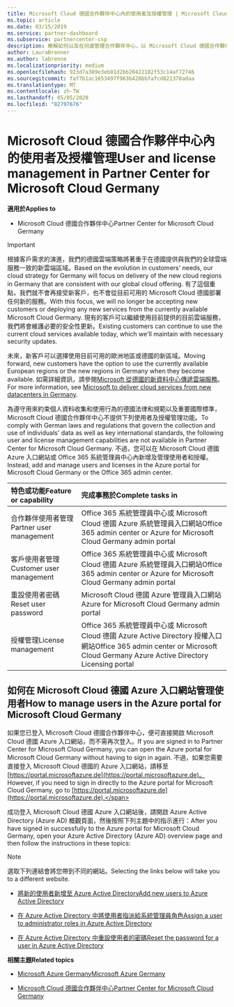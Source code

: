 ```yaml
---
title: Microsoft Cloud 德國合作夥伴中心內的使用者及授權管理 | Microsoft Cloud 德國合作夥伴中心
ms.topic: article
ms.date: 03/15/2019
ms.service: partner-dashboard
ms.subservice: partnercenter-csp
description: 瞭解如何以及在何處管理合作夥伴中心，以 Microsoft Cloud 德國合作夥伴、客戶和授權，以及密碼重設。
author: LauraBrenner
ms.author: labrenne
ms.localizationpriority: medium
ms.openlocfilehash: 923d7a389e3eb81d2bb20422182f53c14af72746
ms.sourcegitcommit: faf7b1ac1653497f963b428bbfafcd821378adaa
ms.translationtype: MT
ms.contentlocale: zh-TW
ms.lasthandoff: 05/05/2020
ms.locfileid: "82797676"
---
```

# <a name="user-and-license-management-in-partner-center-for-microsoft-cloud-germany"></a><span data-ttu-id="1a4c4-103">Microsoft Cloud 德國合作夥伴中心內的使用者及授權管理</span><span class="sxs-lookup"><span data-stu-id="1a4c4-103">User and license management in Partner Center for Microsoft Cloud Germany</span></span>

<span data-ttu-id="1a4c4-104">**適用於**</span><span class="sxs-lookup"><span data-stu-id="1a4c4-104">**Applies to**</span></span>

-  <span data-ttu-id="1a4c4-105">Microsoft Cloud 德國合作夥伴中心</span><span class="sxs-lookup"><span data-stu-id="1a4c4-105">Partner Center for Microsoft Cloud Germany</span></span>

> [!IMPORTANT]
> <span data-ttu-id="1a4c4-106">根據客戶需求的演進，我們的德國雲端策略將著重于在德國提供與我們的全球雲端服務一致的新雲端區域。</span><span class="sxs-lookup"><span data-stu-id="1a4c4-106">Based on the evolution in customers' needs, our cloud strategy for Germany will focus on delivery of the new cloud regions in Germany that are consistent with our global cloud offering.</span></span> <span data-ttu-id="1a4c4-107">有了這個重點，我們就不會再接受新客戶，也不會從目前可用的 Microsoft Cloud 德國部署任何新的服務。</span><span class="sxs-lookup"><span data-stu-id="1a4c4-107">With this focus, we will no longer be accepting new customers or deploying any new services from the currently available Microsoft Cloud Germany.</span></span> <span data-ttu-id="1a4c4-108">現有的客戶可以繼續使用目前提供的目前雲端服務，我們將會維護必要的安全性更新。</span><span class="sxs-lookup"><span data-stu-id="1a4c4-108">Existing customers can continue to use the current cloud services available today, which we'll maintain with necessary security updates.</span></span>
>  
> <span data-ttu-id="1a4c4-109">未來，新客戶可以選擇使用目前可用的歐洲地區或德國的新區域。</span><span class="sxs-lookup"><span data-stu-id="1a4c4-109">Moving forward, new customers have the option to use the currently available European regions or the new regions in Germany when they become available.</span></span> <span data-ttu-id="1a4c4-110">如需詳細資訊，請參閱[Microsoft 從德國的新資料中心傳遞雲端服務](https://news.microsoft.com/europe/2018/08/31/microsoft-to-deliver-cloud-services-from-new-datacentres-in-germany-in-2019-to-meet-evolving-customer-needs/)。</span><span class="sxs-lookup"><span data-stu-id="1a4c4-110">For more information, see [Microsoft to deliver cloud services from new datacenters in Germany](https://news.microsoft.com/europe/2018/08/31/microsoft-to-deliver-cloud-services-from-new-datacentres-in-germany-in-2019-to-meet-evolving-customer-needs/).</span></span>

<span data-ttu-id="1a4c4-111">為遵守用來約束個人資料收集和使用行為的德國法律和規範以及重要國際標準，Microsoft Cloud 德國合作夥伴中心不提供下列使用者及授權管理功能。</span><span class="sxs-lookup"><span data-stu-id="1a4c4-111">To comply with German laws and regulations that govern the collection and use of individuals' data as well as key international standards, the following user and license management capabilities are not available in Partner Center for Microsoft Cloud Germany.</span></span> <span data-ttu-id="1a4c4-112">不過，您可以在 Microsoft Cloud 德國 Azure 入口網站或 Office 365 系統管理員中心內新增及管理使用者和授權。</span><span class="sxs-lookup"><span data-stu-id="1a4c4-112">Instead, add and manage users and licenses in the Azure portal for Microsoft Cloud Germany or the Office 365 admin center.</span></span>

<span data-ttu-id="1a4c4-113">特色或功能</span><span class="sxs-lookup"><span data-stu-id="1a4c4-113">Feature or capability</span></span> | <span data-ttu-id="1a4c4-114">完成事務於</span><span class="sxs-lookup"><span data-stu-id="1a4c4-114">Complete tasks in</span></span>
:--- | :---
<span data-ttu-id="1a4c4-115">合作夥伴使用者管理</span><span class="sxs-lookup"><span data-stu-id="1a4c4-115">Partner user management</span></span> | <span data-ttu-id="1a4c4-116">Office 365 系統管理員中心或 Microsoft Cloud 德國 Azure 系統管理員入口網站</span><span class="sxs-lookup"><span data-stu-id="1a4c4-116">Office 365 admin center or Azure for Microsoft Cloud Germany admin portal</span></span>
<span data-ttu-id="1a4c4-117">客戶使用者管理</span><span class="sxs-lookup"><span data-stu-id="1a4c4-117">Customer user management</span></span> | <span data-ttu-id="1a4c4-118">Office 365 系統管理員中心或 Microsoft Cloud 德國 Azure 系統管理員入口網站</span><span class="sxs-lookup"><span data-stu-id="1a4c4-118">Office 365 admin center or Azure for Microsoft Cloud Germany admin portal</span></span>
<span data-ttu-id="1a4c4-119">重設使用者密碼</span><span class="sxs-lookup"><span data-stu-id="1a4c4-119">Reset user password</span></span> | <span data-ttu-id="1a4c4-120">Microsoft Cloud 德國 Azure 管理員入口網站</span><span class="sxs-lookup"><span data-stu-id="1a4c4-120">Azure for Microsoft Cloud Germany admin portal</span></span>
<span data-ttu-id="1a4c4-121">授權管理</span><span class="sxs-lookup"><span data-stu-id="1a4c4-121">License management</span></span> | <span data-ttu-id="1a4c4-122">Office 365 系統管理員中心或 Microsoft Cloud 德國 Azure Active Directory 授權入口網站</span><span class="sxs-lookup"><span data-stu-id="1a4c4-122">Office 365 admin center or Microsoft Cloud Germany Azure Active Directory Licensing portal</span></span>

## <a name="how-to-manage-users-in-the-azure-portal-for-microsoft-cloud-germany"></a><span data-ttu-id="1a4c4-123">如何在 Microsoft Cloud 德國 Azure 入口網站管理使用者</span><span class="sxs-lookup"><span data-stu-id="1a4c4-123">How to manage users in the Azure portal for Microsoft Cloud Germany</span></span> 

<span data-ttu-id="1a4c4-124">如果您已登入 Microsoft Cloud 德國合作夥伴中心，便可直接開啟 Microsoft Cloud 德國 Azure 入口網站，而不需再次登入。</span><span class="sxs-lookup"><span data-stu-id="1a4c4-124">If you are signed in to Partner Center for Microsoft Cloud Germany, you can open the Azure portal for Microsoft Cloud Germany without having to sign in again.</span></span> <span data-ttu-id="1a4c4-125">不過，如果您需要直接登入 Microsoft Cloud 德國的 Azure 入口網站，請移至[https://portal.microsoftazure.de](https://portal.microsoftazure.de)。</span><span class="sxs-lookup"><span data-stu-id="1a4c4-125">However, if you need to sign in directly to the Azure portal for Microsoft Cloud Germany, go to [https://portal.microsoftazure.de](https://portal.microsoftazure.de).</span></span> 

<span data-ttu-id="1a4c4-126">成功登入 Microsoft Cloud 德國 Azure 入口網站後，請開啟 Azure Active Directory (Azure AD) 概觀頁面，然後按照下列主題中的指示進行：</span><span class="sxs-lookup"><span data-stu-id="1a4c4-126">After you have signed in successfully to the Azure portal for Microsoft Cloud Germany, open your Azure Active Directory (Azure AD) overview page and then follow the instructions in these topics:</span></span>

> [!NOTE]  
> <span data-ttu-id="1a4c4-127">選取下列連結會將您帶到不同的網站。</span><span class="sxs-lookup"><span data-stu-id="1a4c4-127">Selecting the links below will take you to a different website.</span></span> 

-  [<span data-ttu-id="1a4c4-128">將新的使用者新增至 Azure Active Directory</span><span class="sxs-lookup"><span data-stu-id="1a4c4-128">Add new users to Azure Active Directory</span></span>](https://docs.microsoft.com/azure/active-directory/active-directory-users-create-azure-portal)

-  [<span data-ttu-id="1a4c4-129">在 Azure Active Directory 中將使用者指派給系統管理員角色</span><span class="sxs-lookup"><span data-stu-id="1a4c4-129">Assign a user to administrator roles in Azure Active Directory</span></span>](https://docs.microsoft.com/azure/active-directory/active-directory-users-assign-role-azure-portal)

-  [<span data-ttu-id="1a4c4-130">在 Azure Active Directory 中重設使用者的密碼</span><span class="sxs-lookup"><span data-stu-id="1a4c4-130">Reset the password for a user in Azure Active Directory</span></span>](https://docs.microsoft.com/azure/active-directory/active-directory-users-reset-password-azure-portal)

<span data-ttu-id="1a4c4-131">**相關主題**</span><span class="sxs-lookup"><span data-stu-id="1a4c4-131">**Related topics**</span></span>

-  [<span data-ttu-id="1a4c4-132">Microsoft Azure Germany</span><span class="sxs-lookup"><span data-stu-id="1a4c4-132">Microsoft Azure Germany</span></span>](https://azure.microsoft.com/global-infrastructure/germany/)

-  [<span data-ttu-id="1a4c4-133">Microsoft Cloud 德國合作夥伴中心</span><span class="sxs-lookup"><span data-stu-id="1a4c4-133">Partner Center for Microsoft Cloud Germany</span></span>](partner-center-for-microsoft-cloud-germany.md)


